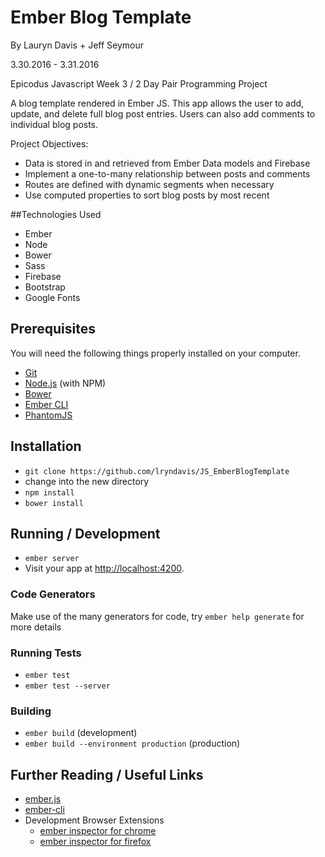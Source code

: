 # Ember Blog Template

By Lauryn Davis + Jeff Seymour

3.30.2016 - 3.31.2016

Epicodus Javascript Week 3 / 2 Day Pair Programming Project

A blog template rendered in Ember JS. This app allows the user to add, update, and delete full blog post entries. Users can also add comments to individual blog posts.

Project Objectives:

* Data is stored in and retrieved from Ember Data models and Firebase
* Implement a one-to-many relationship between posts and comments
* Routes are defined with dynamic segments when necessary
* Use computed properties to sort blog posts by most recent

##Technologies Used

* Ember
* Node
* Bower
* Sass
* Firebase
* Bootstrap
* Google Fonts

## Prerequisites

You will need the following things properly installed on your computer.

* [Git](http://git-scm.com/)
* [Node.js](http://nodejs.org/) (with NPM)
* [Bower](http://bower.io/)
* [Ember CLI](http://www.ember-cli.com/)
* [PhantomJS](http://phantomjs.org/)

## Installation

* `git clone https://github.com/lryndavis/JS_EmberBlogTemplate`
* change into the new directory
* `npm install`
* `bower install`

## Running / Development

* `ember server`
* Visit your app at [http://localhost:4200](http://localhost:4200).

### Code Generators

Make use of the many generators for code, try `ember help generate` for more details

### Running Tests

* `ember test`
* `ember test --server`

### Building

* `ember build` (development)
* `ember build --environment production` (production)

## Further Reading / Useful Links

* [ember.js](http://emberjs.com/)
* [ember-cli](http://www.ember-cli.com/)
* Development Browser Extensions
  * [ember inspector for chrome](https://chrome.google.com/webstore/detail/ember-inspector/bmdblncegkenkacieihfhpjfppoconhi)
  * [ember inspector for firefox](https://addons.mozilla.org/en-US/firefox/addon/ember-inspector/)
